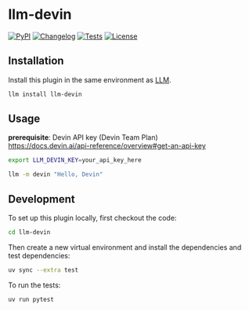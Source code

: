 # llm-devin

[![PyPI](https://img.shields.io/pypi/v/llm-devin.svg)](https://pypi.org/project/llm-devin/)
[![Changelog](https://img.shields.io/github/v/release/ftnext/llm-devin?include_prereleases&label=changelog)](https://github.com/ftnext/llm-devin/releases)
[![Tests](https://github.com/ftnext/llm-devin/actions/workflows/test.yml/badge.svg)](https://github.com/ftnext/llm-devin/actions/workflows/test.yml)
[![License](https://img.shields.io/badge/license-Apache%202.0-blue.svg)](https://github.com/ftnext/llm-devin/blob/main/LICENSE)



## Installation

Install this plugin in the same environment as [LLM](https://llm.datasette.io/).
```bash
llm install llm-devin
```
## Usage

**prerequisite**: Devin API key (Devin Team Plan)  
https://docs.devin.ai/api-reference/overview#get-an-api-key

```bash
export LLM_DEVIN_KEY=your_api_key_here

llm -m devin "Hello, Devin"
```

## Development

To set up this plugin locally, first checkout the code:
```bash
cd llm-devin
```
Then create a new virtual environment and install the dependencies and test dependencies:
```bash
uv sync --extra test
```
To run the tests:
```bash
uv run pytest
```
